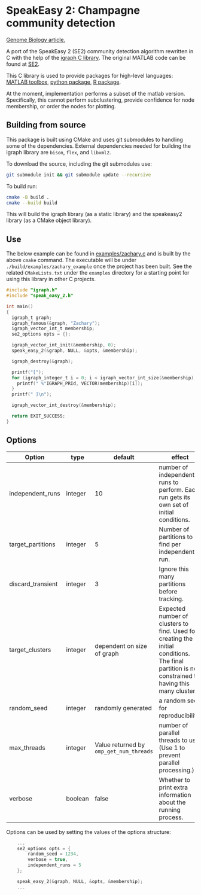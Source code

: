 # SpeakEasy 2: Champagne community detection
[Genome Biology article.](https://genomebiology.biomedcentral.com/articles/10.1186/s13059-023-03062-0)

A port of the SpeakEasy 2 (SE2) community detection algorithm rewritten in C with the help of the [igraph C library](https://igraph.org/).
The original MATLAB code can be found at  [SE2](https://github.com/cogdishion/SE2).

This C library is used to provide packages for high-level languages: [MATLAB toolbox](https://SpeakEasy-2/speakeasy2-toolbox), [python package](https://SpeakEasy-2/python-speakeasy2), [R package](https://SpeakEasy-2/r-speakeasy2).

At the moment, implementation performs a subset of the matlab version. Specifically, this cannot perform subclustering, provide confidence for node membership, or order the nodes for plotting.

## Building from source
This package is built using CMake and uses git submodules to handling some of the dependencies. External dependencies needed for building the igraph library are `bison`, `flex`, and `libxml2`.

To download the source, including the git submodules use:

```bash
git submodule init && git submodule update --recursive
```

To build run:
```bash
cmake -B build .
cmake --build build
```
This will build the igraph library (as a static library) and the speakeasy2 library (as a CMake object library).

## Use

The below example can be found in [examples/zachary.c](file:///./examples/zachary.c) and is built by the above `cmake` command. The executable will be under `./build/examples/zachary_example` once the project has been built. See the related `CMakeLists.txt` under the `examples` directory for a starting point for using this library in other C projects.

```C
#include "igraph.h"
#include "speak_easy_2.h"

int main()
{
  igraph_t graph;
  igraph_famous(&graph, "Zachary");
  igraph_vector_int_t membership;
  se2_options opts = {};

  igraph_vector_int_init(&membership, 0);
  speak_easy_2(&graph, NULL, &opts, &membership);

  igraph_destroy(&graph);

  printf("[");
  for (igraph_integer_t i = 0; i < igraph_vector_int_size(&membership); i++) {
    printf(" %"IGRAPH_PRId, VECTOR(membership)[i]);
  }
  printf(" ]\n");

  igraph_vector_int_destroy(&membership);

  return EXIT_SUCCESS;
}
```
## Options

| Option | type | default | effect |
|--------|------|---------|--------|
| independent_runs | integer | 10 | number of independent runs to perform. Each run gets its own set of initial conditions. |
| target_partitions | integer | 5 | Number of partitions to find per independent run. |
| discard_transient | integer | 3 | Ignore this many partitions before tracking. |
| target_clusters | integer | dependent on size of graph | Expected number of clusters to find. Used for creating the initial conditions. The final partition is not constrained to having this many clusters. |
| random_seed | integer | randomly generated | a random seed for reproducibility. |
| max_threads | integer | Value returned by `omp_get_num_threads` | number of parallel threads to use. (Use 1 to prevent parallel processing.)|
| verbose | boolean | false | Whether to print extra information about the running process. |

Options can be used by setting the values of the options structure:

```C
	...
	se2_options opts = {
		random_seed = 1234,
		verbose = true,
		independent_runs = 5
	};

	speak_easy_2(&graph, NULL, &opts, &membership);
	...
```

